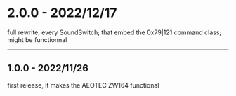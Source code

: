 # 2.0.0 - 2022/12/17

full rewrite, every SoundSwitch; that embed the 0x79|121 command class; might be functionnal

---

## 1.0.0 - 2022/11/26

first release, it makes the AEOTEC ZW164 functional
